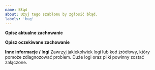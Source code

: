 ```yaml
---
name: Błąd
about: Użyj tego szablonu by zgłosić błąd.
labels: 'bug'
---
```


**Opisz aktualne zachowanie**

**Opisz oczekiwane zachowanie**

**Inne informacje / logi** Zawrzyj jakiekolwiek logi lub kod źródłowy, który pomoże zdiagnozować problem. Duże logi oraz pliki powinny zostać załączone.
